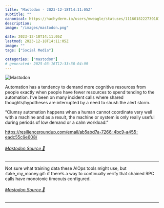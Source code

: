 ```yaml
---
title: "Mastodon - 2023-12-18T14:11:05Z"
subtitle: ""
canonical: https://hachyderm.io/users/mweagle/statuses/111601822273918138
description:
image: "/images/mastodon.png"

date: 2023-12-18T14:11:05Z
lastmod: 2023-12-18T14:11:05Z
image: ""
tags: ["Social Media"]

categories: ["mastodon"]
# generated: 2025-03-16T12:33:30-04:00
---
```

![Mastodon](/images/mastodon.png)

<p>Automation has a tendency to demand more cognitive resources from people exactly when people have fewer resources to spend tending to the automation. I’ve been on many incident calls where shared thoughts/hypotheses are interrupted by a need to shush the alert storm. </p><p>“Clumsy automation happens when a human cannot coordinate very well with a machine and as a result, the machine or system is only really useful during periods of low demand or a calm workload.”</p><p><a href="https://resilienceroundup.com/email/ab5abd7a-7266-4bc9-a455-eadc55c6e608/" target="_blank" rel="nofollow noopener noreferrer" translate="no"><span class="invisible">https://</span><span class="ellipsis">resilienceroundup.com/email/ab</span><span class="invisible">5abd7a-7266-4bc9-a455-eadc55c6e608/</span></a></p>


###### [Mastodon Source 🐘](https://hachyderm.io/@mweagle/111601822273918138)

___

<p>Not sure what training data these AIOps tools might use, but :take_my_money.gif: if there’s a way to continually verify that chained RPC calls have monotonic timeouts configured.</p>


###### [Mastodon Source 🐘](https://hachyderm.io/@mweagle/111601840501746517)

___
